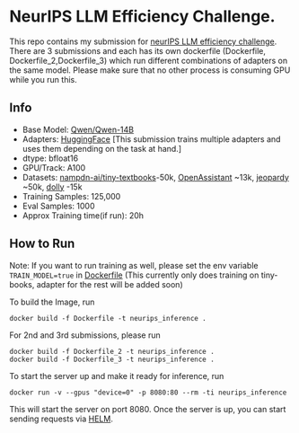 # NeurIPS LLM Efficiency Challenge.

This repo contains my submission for [neurIPS LLM efficiency challenge](https://llm-efficiency-challenge.github.io/).
There are 3 submissions and each has its own dockerfile (Dockerfile, Dockerfile_2,Dockerfile_3) which run different combinations of adapters on the same model. Please make sure that no other process is consuming GPU while you run this.

## Info
- Base Model: [Qwen/Qwen-14B](https://huggingface.co/Qwen/Qwen-14B)
- Adapters: [HuggingFace](https://huggingface.co/imdatta0) [This submission trains multiple adapters and uses them depending on the task at hand.]
- dtype: bfloat16
- GPU/Track: A100
- Datasets: [nampdn-ai/tiny-textbooks](https://huggingface.co/datasets/nampdn-ai/tiny-textbooks)-50k, [OpenAssistant](OpenAssistant/oasst_top1_2023-08-25) ~13k, [jeopardy](https://huggingface.co/datasets/jeopardy) ~50k, [dolly](databricks/databricks-dolly-15k) -15k
- Training Samples: 125,000
- Eval Samples: 1000
- Approx Training time(if run): 20h

## How to Run
Note: If you want to run training as well, please set the env variable `TRAIN_MODEL=true` in [Dockerfile](./Dockerfile) (This currently only does training on tiny-books, adapter for the rest will be added soon)

To build the Image, run
```
docker build -f Dockerfile -t neurips_inference .
```
For 2nd and 3rd submissions, please run
```
docker build -f Dockerfile_2 -t neurips_inference .
docker build -f Dockerfile_3 -t neurips_inference .
```

To start the server up and make it ready for inference, run
```
docker run -v --gpus "device=0" -p 8080:80 --rm -ti neurips_inference
```
This will start the server on port 8080.
Once the server is up, you can start sending requests via [HELM](https://github.com/stanford-crfm/helm/tree/main).